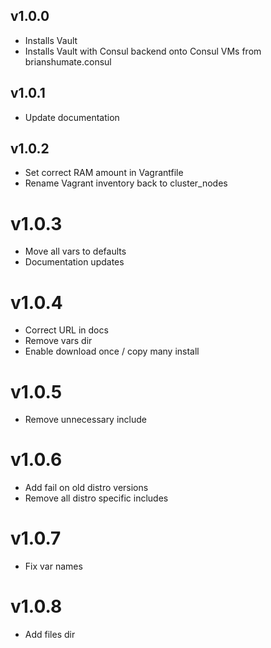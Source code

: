 ## v1.0.0

- Installs Vault
- Installs Vault with Consul backend onto Consul VMs from brianshumate.consul

## v1.0.1

- Update documentation

## v1.0.2

- Set correct RAM amount in Vagrantfile
- Rename Vagrant inventory back to cluster_nodes

# v1.0.3

- Move all vars to defaults
- Documentation updates

# v1.0.4

- Correct URL in docs
- Remove vars dir
- Enable download once / copy many install

# v1.0.5

- Remove unnecessary include

# v1.0.6

- Add fail on old distro versions
- Remove all distro specific includes

# v1.0.7

- Fix var names

# v1.0.8

- Add files dir
